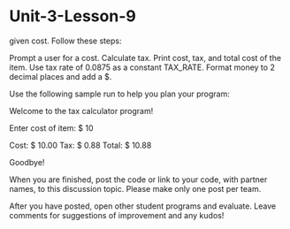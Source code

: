 # Unit-3-Lesson-9

given cost. Follow these steps:

Prompt a user for a cost.
Calculate tax.
Print cost, tax, and total cost of the item.
Use tax rate of 0.0875 as a constant TAX_RATE.
Format money to 2 decimal places and add a $.

Use the following sample run to help you plan your program:

Welcome to the tax calculator program!

Enter cost of item: $ 10

Cost: $ 10.00
Tax: $ 0.88
Total: $ 10.88

Goodbye!

When you are finished, post the code or link to your code, with partner names, to this discussion topic. Please make only one post per team.

After you have posted, open other student programs and evaluate. Leave comments for suggestions of improvement and any kudos!
